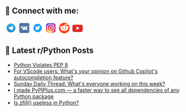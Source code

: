 ## 🔎 Connect with me:
[<img src="https://github.com/bullbesh/bullbesh/blob/main/images/Telegram.png" width="32" height="32" />](https://t.me/bullbesh)
[<img src="https://github.com/bullbesh/bullbesh/blob/main/images/VK.png" width="32" height="32" />](https://vk.com/bullbesh)
[<img src="https://github.com/bullbesh/bullbesh/blob/main/images/Twitter.png" width="32" height="32" />](https://twitter.com/bullbesh1)
[<img src="https://github.com/bullbesh/bullbesh/blob/main/images/Instagram.png" width="32" height="32" />](https://www.instagram.com/bullbesh)
[<img src="https://github.com/bullbesh/bullbesh/blob/main/images/Reddit.png" width="32" height="32" />](https://www.reddit.com/user/bullbesh)
[<img src="https://github.com/bullbesh/bullbesh/blob/main/images/YouTube.png" width="32" height="32" />](https://www.youtube.com/channel/UCtfjRs6uzgq5mfm8S06WTcg)

## 📕 Latest r/Python Posts
<!-- BLOG-POST-LIST:START -->
- [Python Violates PEP 8](https://www.reddit.com/r/Python/comments/1nys8rb/python_violates_pep_8/)
- [For VScode users: What&#39;s your opinion on Github Copilot&#39;s autocompletion feature?](https://www.reddit.com/r/Python/comments/1nyrenf/for_vscode_users_whats_your_opinion_on_github/)
- [Sunday Daily Thread: What&#39;s everyone working on this week?](https://www.reddit.com/r/Python/comments/1ny9jqm/sunday_daily_thread_whats_everyone_working_on/)
- [I made PyPIPlus.com — a faster way to see all dependencies of any Python package](https://www.reddit.com/r/Python/comments/1ny6svl/i_made_pypipluscom_a_faster_way_to_see_all/)
- [Is zfill&lpar;&rpar; useless in Python?](https://www.reddit.com/r/Python/comments/1ny2zk8/is_zfill_useless_in_python/)
<!-- BLOG-POST-LIST:END -->
